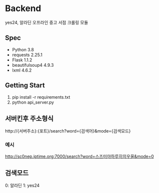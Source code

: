 # Backend
yes24, 알라딘 오프라인 중고 서점 크롤링 모듈

## Spec
* Python 3.8
* requests 2.25.1
* Flask 1.1.2
* beautifulsoup4 4.9.3
* lxml 4.6.2

## Getting Start
1. pip install -r requirements.txt
2. python api_server.py

## 서버킨후 주소형식
http://{서버주소}:{포트}/search?word={검색어}&mode={검색모드}
### 예시
http://sc0nep.iptime.org:7000/search?word=스즈미야하루히의우울&mode=0

## 검색모드
0: 알라딘
1: yes24
